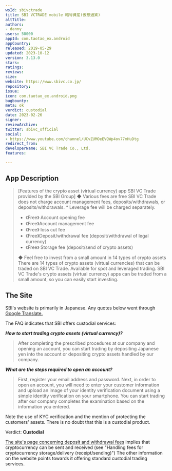 ```yaml
---
wsId: sbivctrade
title: SBI VCTRADE mobile 暗号資産(仮想通貨)
altTitle: 
authors:
- danny
users: 50000
appId: com.taotao_ex.android
appCountry: 
released: 2019-05-29
updated: 2023-10-12
version: 3.13.0
stars: 
ratings: 
reviews: 
size: 
website: https://www.sbivc.co.jp/
repository: 
issue: 
icon: com.taotao_ex.android.png
bugbounty: 
meta: ok
verdict: custodial
date: 2023-02-26
signer: 
reviewArchive: 
twitter: sbivc_official
social:
- https://www.youtube.com/channel/UCvZUMOeEVQWp4ov77mHuDtg
redirect_from: 
developerName: SBI VC Trade Co., Ltd.
features: 

---
```


## App Description

> [Features of the crypto asset (virtual currency) app SBI VC Trade provided by the SBI Group]
◆ Various fees are free SBI VC Trade does not charge account management fees, deposits/withdrawals, or deposits/withdrawals. * Leverage fee will be charged separately.
>
> - 《Free》 Account opening fee
> - 《Free》Account management fee
> - 《Free》 loss cut fee
> - 《Free》Deposit/withdrawal fee (deposit/withdrawal of legal currency)
> - 《Free》 Storage fee (deposit/send of crypto assets)
>
> ◆ Feel free to invest from a small amount in 14 types of crypto assets
There are 14 types of crypto assets (virtual currencies) that can be traded on SBI VC Trade. Available for spot and leveraged trading.
SBI VC Trade's crypto assets (virtual currency) apps can be traded from a small amount, so you can easily start investing.


## The Site

SBI's website is primarily in Japanese. Any quotes below went through [Google Translate.](https://www-sbivc-co-jp.translate.goog/?_x_tr_sl=ja&_x_tr_tl=en&_x_tr_hl=en&_x_tr_pto=sc)

The FAQ indicates that SBI offers custodial services:

***How to start trading crypto assets (virtual currency)?***

> After completing the prescribed procedures at our company and opening an account, you can start trading by depositing Japanese yen into the account or depositing crypto assets handled by our company.


***What are the steps required to open an account?***

> First, register your email address and password. Next, in order to open an account, you will need to enter your customer information and upload an image of your identity verification document using a simple identity verification on your smartphone. You can start trading after our company completes the examination based on the information you entered.

Note the use of KYC verification and the mention of protecting the customers' assets. There is no doubt that this is a custodial product.

Verdict: **Custodial**

[The site's page concerning deposit and withdrawal fees](https://www-sbivc-co-jp.translate.goog/services/fee?_x_tr_sl=ja&_x_tr_tl=en&_x_tr_hl=en&_x_tr_pto=sc) implies that cryptocurrency can be sent and received (see "Handling fees for cryptocurrency storage/delivery (receipt/sending)") The other information on the website points towards it offering standard custodial trading services.